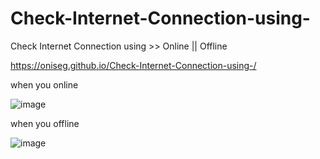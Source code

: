 # Check-Internet-Connection-using-
Check Internet Connection using >> Online || Offline

https://oniseg.github.io/Check-Internet-Connection-using-/

when you online 

![image](https://user-images.githubusercontent.com/35266228/207599379-3258d057-4556-4334-b8b8-aa7ed8bc963f.png)


when you offline

![image](https://user-images.githubusercontent.com/35266228/207599606-8213351a-b8a2-42b0-8453-cab7bf94b204.png)
